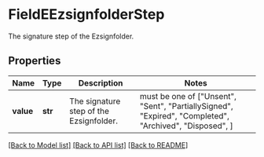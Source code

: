 # FieldEEzsignfolderStep

The signature step of the Ezsignfolder.

## Properties
Name | Type | Description | Notes
------------ | ------------- | ------------- | -------------
**value** | **str** | The signature step of the Ezsignfolder. |  must be one of ["Unsent", "Sent", "PartiallySigned", "Expired", "Completed", "Archived", "Disposed", ]

[[Back to Model list]](../README.md#documentation-for-models) [[Back to API list]](../README.md#documentation-for-api-endpoints) [[Back to README]](../README.md)


